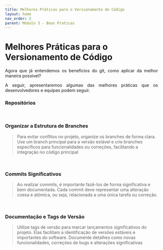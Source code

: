 ```yaml
---
title: Melhores Práticas para o Versionamento de Código
layout: home
nav_order: 2
parent: Módulo 3 - Boas Praticas
---
```


<h1>Melhores Práticas para o Versionamento de Código</h1>

<p align = "justify">
Agora que já entendemos os beneficios do git, como aplicar da melhor maneira possivel?
</p>

<p align = "justify">
A seguir, apresentaremos algumas das melhores práticas que os desenvolvedores e equipes podem seguir.
</p>

<h3>Repositórios</h3>

>

<br>

<h3>Organizar a Estrutura de Branches</h3>

>Para evitar conflitos no projeto, organize os branches de forma clara. Use um branch principal para a versão estável e crie branches específicos para funcionalidades ou correções, facilitando a integração no código principal

<br>

<h3>Commits Significativos</h3>

>Ao realizar commits, é importante fazê-los de forma significativa e bem documentada. Cada commit deve representar uma alteração coesa e atômica, ou seja, relacionada a uma única tarefa ou correção.

<br>

<h3>Documentação e Tags de Versão</h3>

>Utilize tags de versão para marcar lançamentos significativos do projeto. Elas facilitam a identificação de versões estáveis e importantes do software. Documente detalhes como novas funcionalidades, correções de bugs e alterações significativas
